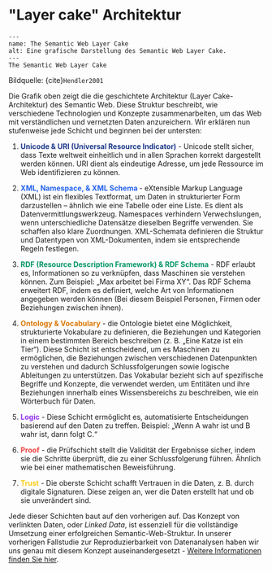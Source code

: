 # "Layer cake" Architektur
```{figure} The-Semantic-Web-layer-cake-presented-by-Tim-Berners-Lee-at-the-XML-2000-conference.png
---
name: The Semantic Web Layer Cake
alt: Eine grafische Darstellung des Semantic Web Layer Cake.
---
The Semantic Web Layer Cake
```
Bildquelle: {cite}`Hendler2001`

Die Grafik oben zeigt die die geschichtete Architektur (Layer Cake-Architektur) des Semantic Web. Diese Struktur beschreibt, wie verschiedene Technologien und Konzepte zusammenarbeiten, um das Web mit verständlichen und vernetzten Daten anzureichern.
Wir erklären nun stufenweise jede Schicht und beginnen bei der untersten:

1. <span style="color:#1e3a8a"><strong>Unicode & URI (Universal Resource Indicator)</strong></span> - Unicode stellt sicher, dass Texte weltweit einheitlich und in allen Sprachen korrekt dargestellt werden können. URI dient als eindeutige Adresse, um jede Ressource im Web identifizieren zu können.
2.  <span style="color:#2563eb"><strong>XML, Namespace, & XML Schema </strong></span> - eXtensible Markup Language (XML) ist ein flexibles Textformat, um Daten in strukturierter Form darzustellen – ähnlich wie eine Tabelle oder eine Liste. Es dient als Datenvermittlungswerkzeug. Namespaces verhindern Verwechslungen, wenn unterschiedliche Datensätze dieselben Begriffe verwenden. Sie schaffen also klare Zuordnungen. XML-Schemata definieren die Struktur und Datentypen von XML-Dokumenten, indem sie entsprechende Regeln festlegen.
3. <span style="color:#059669"><strong>RDF (Resource Description Framework) & RDF Schema</strong></span> - RDF erlaubt es, Informationen so zu verknüpfen, dass Maschinen sie verstehen können. Zum Beispiel: „Max arbeitet bei Firma XY“. Das RDF Schema erweitert RDF, indem es definiert, welche Art von Informationen angegeben werden können (Bei diesem Beispiel Personen, Firmen oder Beziehungen zwischen ihnen).

4. <span style="color:#d97706"><strong>Ontology & Vocabulary</strong></span> - die Ontologie bietet eine Möglichkeit, strukturierte Vokabulare zu definieren, die Beziehungen und Kategorien in einem bestimmten Bereich beschreiben (z. B. „Eine Katze ist ein Tier“). Diese Schicht ist entscheidend, um es Maschinen zu ermöglichen, die Beziehungen zwischen verschiedenen Datenpunkten zu verstehen und dadurch Schlussfolgerungen sowie logische Ableitungen zu unterstützen. Das Vokabular bezieht sich auf spezifische Begriffe und Konzepte, die verwendet werden, um Entitäten und ihre Beziehungen innerhalb eines Wissensbereichs zu beschreiben, wie ein Wörterbuch für Daten. 
5. <span style="color:#9333ea"><strong>Logic</strong></span> - Diese Schicht ermöglicht es, automatisierte Entscheidungen basierend auf den Daten zu treffen. Beispiel: „Wenn A wahr ist und B wahr ist, dann folgt C.“
6. <span style="color:#ef4444"><strong>Proof</strong></span> - die Prüfschicht stellt die Validität der Ergebnisse sicher, indem sie die Schritte überprüft, die zu einer Schlussfolgerung führen. Ähnlich wie bei einer mathematischen Beweisführung.
7. <span style="color:#facc15"><strong>Trust</strong></span> - Die oberste Schicht schafft Vertrauen in die Daten, z. B. durch digitale Signaturen. Diese zeigen an, wer die Daten erstellt hat und ob sie unverändert sind. 

Jede dieser Schichten baut auf den vorherigen auf. Das Konzept von verlinkten Daten, oder *Linked Data*, ist essenziell für die vollständige Umsetzung einer erfolgreichen Semantic-Web-Struktur. In unserer vorherigen Fallstudie zur Reproduzierbarkeit von Datenanalysen haben wir uns genau mit diesem Konzept auseinandergesetzt - [Weitere Informationen finden Sie hier](https://quadriga-dk.github.io/Tabelle-Fallstudie-1/Markdown/16_Linked-Data.html).
